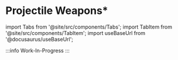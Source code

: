 # Projectile Weapons*

import Tabs from '@site/src/components/Tabs';
import TabItem from '@site/src/components/TabItem';
import useBaseUrl from '@docusaurus/useBaseUrl';

:::info Work-In-Progress
:::